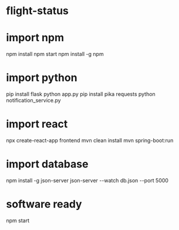 # flight-status
# import npm
  npm install
  npm start
  npm install -g npm
# import python
  pip install flask
  python app.py
  pip install pika requests
  python notification_service.py
# import react
  npx create-react-app frontend
  mvn clean install
  mvn spring-boot:run

# import database
  npm install -g json-server
  json-server --watch db.json --port 5000

# software ready
  npm start
